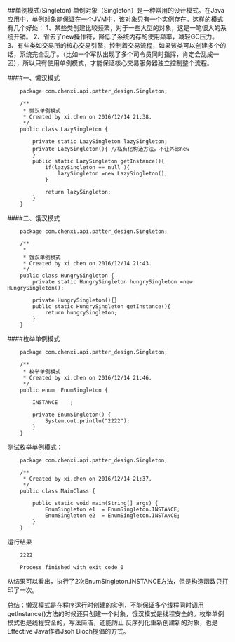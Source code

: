 ##单例模式(Singleton)
单例对象（Singleton）是一种常用的设计模式。在Java应用中，单例对象能保证在一个JVM中，该对象只有一个实例存在。这样的模式有几个好处：
1、某些类创建比较频繁，对于一些大型的对象，这是一笔很大的系统开销。
2、省去了new操作符，降低了系统内存的使用频率，减轻GC压力。
3、有些类如交易所的核心交易引擎，控制着交易流程，如果该类可以创建多个的话，系统完全乱了。（比如一个军队出现了多个司令员同时指挥，肯定会乱成一团），所以只有使用单例模式，才能保证核心交易服务器独立控制整个流程。

####一、懒汉模式

        package com.chenxi.api.patter_design.Singleton;
        
        /**
         * 懒汉单例模式
         * Created by xi.chen on 2016/12/14 21:38.
         */
        public class LazySingleton {
        
            private static LazySingleton lazySingleton;
            private LazySingleton(){ //私有化构造方法，不让外部new
            }
            public static LazySingleton getInstance(){
                if(lazySingleton == null ){
                    lazySingleton =new LazySingleton();
                }
        
                return lazySingleton;
            }
        }
####二、饿汉模式

        package com.chenxi.api.patter_design.Singleton;
        
        /**
         *
         * 饿汉单例模式
         * Created by xi.chen on 2016/12/14 21:43.
         */
        public class HungrySingleton {
            private static HungrySingleton hungrySingleton =new HungrySingleton();
        
            private HungrySingleton(){}
            public static HungrySingleton getInstance(){
                return hungrySingleton;
            }
        }

####枚举单例模式
        
        package com.chenxi.api.patter_design.Singleton;
        
        /**
         * 枚举单例模式
         * Created by xi.chen on 2016/12/14 21:46.
         */
        public enum  EnumSingleton {
        
            INSTANCE    ;
        
            private EnumSingleton() {
                System.out.println("2222");
            }
        }
测试枚举单例模式：
        
        package com.chenxi.api.patter_design.Singleton;
        
        /**
         * Created by xi.chen on 2016/12/14 21:37.
         */
        public class MainClass {
        
            public static void main(String[] args) {
                EnumSingleton e1  = EnumSingleton.INSTANCE;
                EnumSingleton e2  = EnumSingleton.INSTANCE;
            }
        }

运行结果
       
        2222
        
        Process finished with exit code 0

从结果可以看出，执行了2次EnumSingleton.INSTANCE方法，但是构造函数只打印了一次。

总结：懒汉模式是在程序运行时创建的实例，不能保证多个线程同时调用getInstance()方法的时候还只创建一个对象，饿汉模式是线程安全的。枚举单例模式也是线程安全的，写法简洁，还能防止
反序列化重新创建新的对象，也是Effective Java作者Jsoh Bloch提倡的方式。